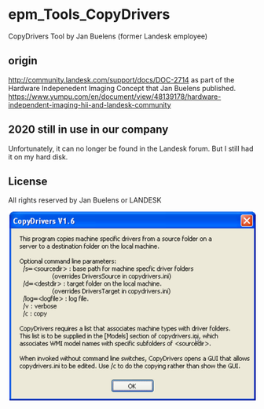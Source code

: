 # epm_Tools_CopyDrivers
CopyDrivers Tool by Jan Buelens (former Landesk employee)

## origin
http://community.landesk.com/support/docs/DOC-2714
as part of the Hardware Indepenedent Imaging Concept that Jan Buelens published.
https://www.yumpu.com/en/document/view/48139178/hardware-independent-imaging-hii-and-landesk-community

## 2020 still in use in our company
Unfortunately, it can no longer be found in the Landesk forum. But I still had it on my hard disk.

## License
All rights reserved by Jan Buelens or LANDESK


![Options](/assets/2ec4ba39f54745209e5853779e99bc9a.png)
